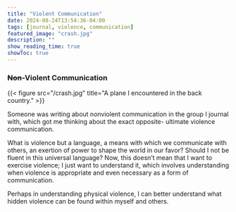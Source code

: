 ```yaml
---
title: "Violent Communication"
date: 2024-08-24T13:54:36-04:00
tags: [journal, violence, communication]
featured_image: "crash.jpg"
description: ""
show_reading_time: true
showToc: true
---
```


### ~~Non~~\-Violent Communication

{{< figure src="/crash.jpg" title="A plane I encountered in the back country." >}}


Someone was writing about nonviolent communication in the group I journal with, which got me thinking about the exact opposite- ultimate violence communication.

What is violence but a language, a means with which we communicate with others, an exertion of power to shape the world in our favor? Should I not be fluent in this universal language? Now, this doesn’t mean that I want to exercise violence; I just want to understand it, which involves understanding when violence is appropriate and even necessary as a form of communication.

Perhaps in understanding physical violence, I can better understand what hidden violence can be found within myself and others.  